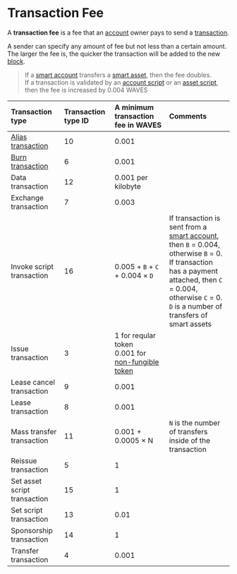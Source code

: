 # Transaction Fee

A **transaction fee** is a fee that an [account](/blockchain/account.md) owner pays to send a [transaction](/blockchain/transaction.md).

A sender can specify any amount of fee but not less than a certain amount. The larger the fee is, the quicker the transaction will be added to the new [block](/blockchain/block.md).

> If a [smart account](/blockchain/smart-account.md) transfers a [smart asset](/blockchain/smart-asset.md), then the fee doubles. <br>If a transaction is validated by an [account script](/blockchain/account-script.md) or an [asset script](/blockchain/asset-script.md), then the fee is increased by 0.004 WAVES

| Transaction type | Transaction type ID | A minimum transaction fee in WAVES | Comments |
| :--- | :--- | :--- | :--- |
| [Alias transaction](/blockchain/transaction-type/alias-transaction.md) | 10 | 0.001 | |
| [Burn transaction](/blockchain/transaction-type/burn-transaction.md) | 6 | 0.001 | |
| Data transaction | 12 | 0.001 per kilobyte | |
| Exchange transaction | 7 | 0.003 | |
| Invoke script transaction | 16 | 0.005 + `B` + `C` + 0.004 × `D` | If transaction is sent from a [smart account](/blockchain/smart-account.md), then `B` = 0.004, otherwise `B` = 0. <br>If transaction has a payment attached, then `C` = 0.004, otherwise `C` = 0. <br>`D` is a number of transfers of smart assets |
| Issue transaction | 3 | 1 for reqular token <br>0.001 for [non-fungible token](/blockchain/token/non-fungible-token.md) | |
| Lease cancel transaction | 9 | 0.001 | |
| Lease transaction | 8 | 0.001 | |
| Mass transfer transaction | 11 | 0.001 + 0.0005 × N | `N` is the number of transfers inside of the transaction |
| Reissue transaction | 5 | 1 | |
| Set asset script transaction | 15 | 1 | |
| Set script transaction | 13 | 0.01 | |
| Sponsorship transaction | 14 | 1 | |
| Transfer transaction | 4 | 0.001 | | |


